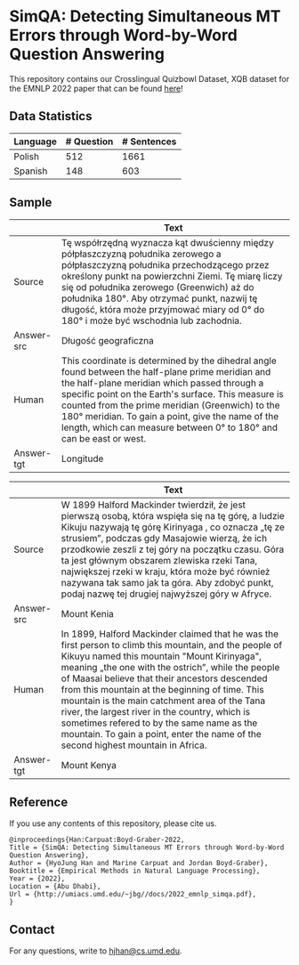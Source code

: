 # SimQA: Detecting Simultaneous MT Errors through Word-by-Word Question Answering
This repository contains our Crosslingual Quizbowl Dataset, XQB dataset for the EMNLP 2022 paper that can be found [here](http://users.umiacs.umd.edu/~jbg/docs/2022_emnlp_simqa.pdf)!

## Data Statistics
| Language | # Question | # Sentences |
|----------|------------|-------------|
| Polish   | 512        | 1661        |
| Spanish  | 148        | 603         |

## Sample
|            | Text                                                                                                                                                                                                                                                                                                                                                                                                                                                                                                                                                      |
|------------|-----------------------------------------------------------------------------------------------------------------------------------------------------------------------------------------------------------------------------------------------------------------------------------------------------------------------------------------------------------------------------------------------------------------------------------------------------------------------------------------------------------------------------------------------------------|
| Source     | Tę współrzędną wyznacza kąt dwuścienny między półpłaszczyzną  południka zerowego a półpłaszczyzną południka przechodzącego przez  określony punkt na powierzchni Ziemi. Tę miarę liczy się od południka  zerowego (Greenwich) aż do południka 180°. Aby otrzymać punkt, nazwij  tę długość, która może przyjmować miary od 0° do 180° i może być  wschodnia lub zachodnia.                                                                                                                                                                                |
| Answer-src | Długość geograficzna                                                                                                                                                                                                                                                                                                                                                                                                                                                                                                                                      |
| Human      | This coordinate is determined by the dihedral angle found between the  half-plane prime meridian and the half-plane meridian which passed  through a specific point on the Earth's surface. This measure is counted  from the prime meridian (Greenwich) to the 180° meridian. To gain a  point, give the name of the length, which can measure between 0° to 180°  and can be east or west.                                                                                                                                                              |
| Answer-tgt | Longitude                                                                                                                                                                                                                                                                                                                                                                                                                                                                                                                                                                                                                                                                                                               |



|            | Text                                                                                                                                                                                                                                                                                                                                                                                                                                                                                                                                                      |
|------------|-----------------------------------------------------------------------------------------------------------------------------------------------------------------------------------------------------------------------------------------------------------------------------------------------------------------------------------------------------------------------------------------------------------------------------------------------------------------------------------------------------------------------------------------------------------|
| Source     | W 1899 Halford Mackinder twierdził, że jest pierwszą osobą, która  wspięła się na tę górę, a ludzie Kikuju nazywają tę górę Kirinyaga ,  co oznacza „tę ze strusiem”, podczas gdy Masajowie wierzą, że ich  przodkowie zeszli z tej góry na początku czasu. Góra ta jest głównym  obszarem zlewiska rzeki Tana, największej rzeki w kraju, która może  być również nazywana tak samo jak ta góra. Aby zdobyć punkt, podaj  nazwę tej drugiej najwyższej góry w Afryce.                                                                                    |
| Answer-src | Mount Kenia                                                                                                                                                                                                                                                                                                                                                                                                                                                                                                                                               |
| Human      | In 1899, Halford Mackinder claimed that he was the first person to  climb this mountain, and the people of Kikuyu named this mountain  "Mount Kirinyaga", meaning „the one with the ostrich”, while the  people of Maasai believe that their ancestors descended from this  mountain at the beginning of time. This mountain is the main  catchment area of the Tana river, the largest river in the country,  which is sometimes refered to by the same name as the mountain.  To gain a point, enter the name of the second highest mountain in Africa. |
| Answer-tgt | Mount Kenya                                                                                                                                                                                                                                                                                                                                                                                                                                                                                                                                               |


## Reference
If you use any contents of this repository, please cite us. 
```
@inproceedings{Han:Carpuat:Boyd-Graber-2022,
Title = {SimQA: Detecting Simultaneous MT Errors through Word-by-Word Question Answering},
Author = {HyoJung Han and Marine Carpuat and Jordan Boyd-Graber},
Booktitle = {Empirical Methods in Natural Language Processing},
Year = {2022},
Location = {Abu Dhabi},
Url = {http://umiacs.umd.edu/~jbg//docs/2022_emnlp_simqa.pdf},
}
```
## Contact
For any questions, write to hjhan@cs.umd.edu.

